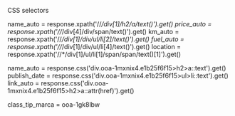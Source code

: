 CSS selectors

name_auto = response.xpath('//*/div[1]/h2/a/text()').get()
price_auto = response.xpath('//*/div[4]/div/span/text()').get()
km_auto = response.xpath('//*/div[1]/div/ul/li[2]/text()').get()
fuel_auto = response.xpath('//*/div[1]/div/ul/li[4]/text()').get()
location = response.xpath('//*/div[1]/ul/li[1]/span/span/text()[1]').get()


name_auto = response.css('div.ooa-1mxnix4.e1b25f6f15>h2>a::text').get()
publish_date = response.css('div.ooa-1mxnix4.e1b25f6f15>ul>li::text').get()
link_auto = response.css('div.ooa-1mxnix4.e1b25f6f15>h2>a::attr(href)').get()


class_tip_marca = ooa-1gk8lbw




